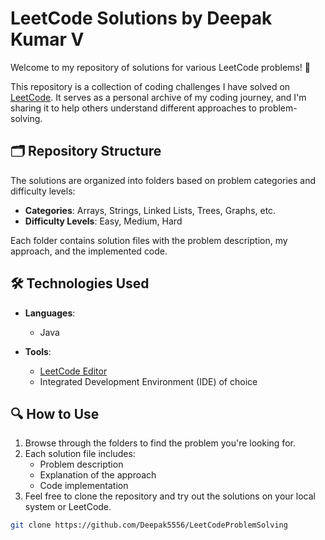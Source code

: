 # LeetCode Solutions by Deepak Kumar V  

Welcome to my repository of solutions for various LeetCode problems! 🚀  

This repository is a collection of coding challenges I have solved on [LeetCode](https://leetcode.com/u/717822f212/). It serves as a personal archive of my coding journey, and I'm sharing it to help others understand different approaches to problem-solving.  

## 🗂️ Repository Structure  

The solutions are organized into folders based on problem categories and difficulty levels:  

- **Categories**: Arrays, Strings, Linked Lists, Trees, Graphs, etc.  
- **Difficulty Levels**: Easy, Medium, Hard  

Each folder contains solution files with the problem description, my approach, and the implemented code.  

## 🛠️ Technologies Used  

- **Languages**:  
  - Java  
 
- **Tools**:  
  - [LeetCode Editor](https://leetcode.com/u/717822f212/)  
  - Integrated Development Environment (IDE) of choice  

## 🔍 How to Use  

1. Browse through the folders to find the problem you're looking for.  
2. Each solution file includes:  
   - Problem description  
   - Explanation of the approach  
   - Code implementation  
3. Feel free to clone the repository and try out the solutions on your local system or LeetCode.  

```bash
git clone https://github.com/Deepak5556/LeetCodeProblemSolving
